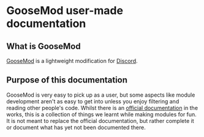 # GooseMod user-made documentation

## What is GooseMod

[GooseMod](https://goosemod.com/) is a lightweight modification for
[Discord](https://discord.com/).

## Purpose of this documentation

GooseMod is very easy to pick up as a user, but some aspects like module
development aren't as easy to get into unless you enjoy filtering and reading
other people's code. Whilst there is an
[official documentation](https://github.com/GooseMod/Docs) in the works, this
is a collection of things we learnt while making modules for fun. It is not
meant to replace the official documentation, but rather complete it or document
what has yet not been documented there.